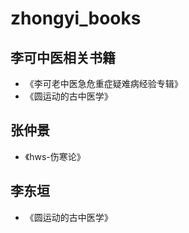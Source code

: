 # zhongyi_books

## 李可中医相关书籍
- 《李可老中医急危重症疑难病经验专辑》
- 《圆运动的古中医学》

## 张仲景
- 《hws-伤寒论》

## 李东垣
- 《圆运动的古中医学》
